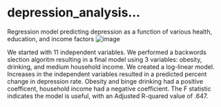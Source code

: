 # depression_analysis...
Regression model predicting depression as a function of various health, education, and income factors
![image](https://github.com/jeg-msba/depression_analysis/assets/111711622/5728c193-836c-49cc-ac1b-1ca54c88e8a2)

We started with 11 independent variables. We performed a backwords slection algoritm resulting in a final model 
using 3 variables: obesity, drinking, and medium household income. We created a log-linear model. Increases in the 
independent variables resulted in a predicted percent change in depression rate.
Obesity and binge drinking had a positive coefficent, household income had a negative coefficient.
The F statistic indicates the model is useful, with an Adjusted R-quared value of .647.
